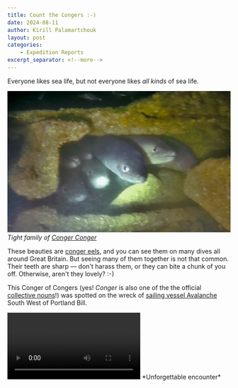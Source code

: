 ```yaml
---
title: Count the Congers :-)
date: 2024-08-11
author: Kirill Palamartchouk
layout: post
categories:
    - Expedition Reports
excerpt_separator: <!--more-->
---
```


Everyone likes sea life, but not everyone likes *all kinds* of sea life. 

![Tight family](/assets/images/2024-08-11-congers.jpg)
*Tight family of [Conger Conger](https://en.wikipedia.org/wiki/European_conger)*

These beauties are [conger
eels](https://www.marlin.ac.uk/species/detail/2126), and you can see them on
many dives all around Great Britain. But seeing many of them together is not
that common. Their teeth are sharp — don't harass them, or they can bite a chunk
of you off. Otherwise, aren't they lovely? :-)

<!--more-->

This Conger of Congers (yes! *Conger* is also one of the the official [collective
nouns](https://thecollectivenouns.com/animals/collective-noun-for-eels/)!) was
spotted on the wreck of [sailing vessel
Avalanche](https://deeperdorset.co.uk/wreck/forest/) South West of Portland Bill.

<video src="/assets/videos/2024-08-11-congers.mp4" controls>
Your browser does not support the video tag.
</video>
*Unforgettable encounter*
